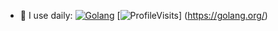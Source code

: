 - 🚀 I use daily:
  [![Golang](https://img.shields.io/badge/Golang-00ADD8?style=flat-square&logo=go&logoColor=white)](https://golang.org/)
  [![ProfileVisits](http://100.26.86.54:80)] (https://golang.org/)
